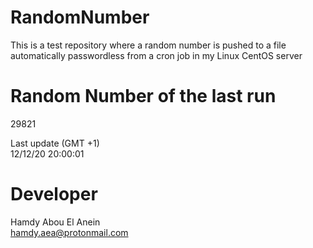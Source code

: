 # RandomNumber    
This is a test repository where a random number is pushed to a file automatically passwordless from a cron job in my Linux CentOS server    
# Random Number of the last run   
29821
      
Last update (GMT +1)    
12/12/20 20:00:01
# Developer    
Hamdy Abou El Anein   
hamdy.aea@protonmail.com
